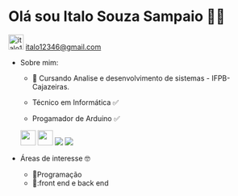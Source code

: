# Olá sou Italo Souza Sampaio :vulcan_salute::wave:

<img height = "30" src = "https://img.shields.io/badge/Gmail-D14836?style=for-the-badge&logo=gmail&logoColor=white" title="italo12346@gmail.com"> italo12346@gmail.com



 


* Sobre mim:
  *  🏫 Cursando Analise e desenvolvimento de sistemas  - IFPB- Cajazeiras.

  *  Técnico em Informática :white_check_mark:
  *  Progamador de Arduino :white_check_mark:
  
  
   
	<img height  = "30" src = "https://img.shields.io/badge/Java-ED8B00?style=for-the-badge&logo=java&logoColor=white">
	<img height = "30" src = "https://img.shields.io/badge/C-00599C?style=for-the-badge&logo=c&logoColor=white"> 
	<img heigth = "20" src ="https://img.shields.io/badge/HTML5-E34F26?style=for-the-badge&logo=html5&logoColor=white">
	<img heigth = "20" src = "https://img.shields.io/badge/CSS3-1572B6?style=for-the-badge&logo=css3&logoColor=white">	



  
* Áreas de interesse :nerd_face:
  * :blue_book:Programação
  * 📘:front end e back end
 
  

